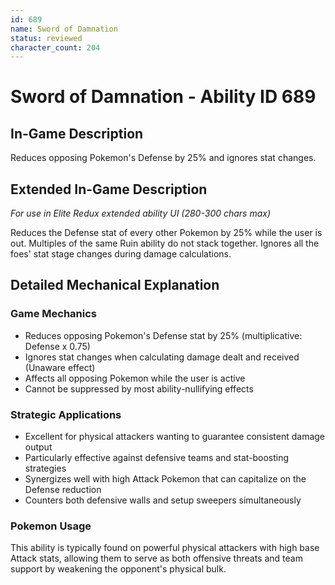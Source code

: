```yaml
---
id: 689
name: Sword of Damnation
status: reviewed
character_count: 204
---
```


# Sword of Damnation - Ability ID 689

## In-Game Description
Reduces opposing Pokemon's Defense by 25% and ignores stat changes.

## Extended In-Game Description
*For use in Elite Redux extended ability UI (280-300 chars max)*

Reduces the Defense stat of every other Pokemon by 25% while the user is out. Multiples of the same Ruin ability do not stack together. Ignores all the foes' stat stage changes during damage calculations.

## Detailed Mechanical Explanation

### Game Mechanics
- Reduces opposing Pokemon's Defense stat by 25% (multiplicative: Defense x 0.75)
- Ignores stat changes when calculating damage dealt and received (Unaware effect)
- Affects all opposing Pokemon while the user is active
- Cannot be suppressed by most ability-nullifying effects

### Strategic Applications
- Excellent for physical attackers wanting to guarantee consistent damage output
- Particularly effective against defensive teams and stat-boosting strategies
- Synergizes well with high Attack Pokemon that can capitalize on the Defense reduction
- Counters both defensive walls and setup sweepers simultaneously

### Pokemon Usage
This ability is typically found on powerful physical attackers with high base Attack stats, allowing them to serve as both offensive threats and team support by weakening the opponent's physical bulk.